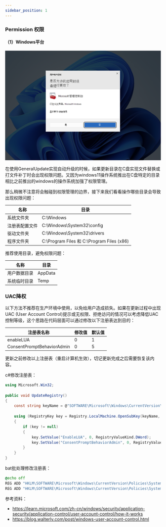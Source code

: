 ```yaml
---
sidebar_position: 1
---
```


### Permission 权限

#### （1）Windows平台

![](imgs\UAC.png)

在使用GeneralUpdate实现自动升级的时候，如果更新目录在C盘实现文件替换或打文件补丁时会出现权限问题。又因为windows11操作系统推出在C盘特定的目录相比之前推出的windows的操作系统加强了权限管理。

那么稍微不注意将会触碰到权限管理的边界，接下来我们看看操作哪些目录会导致出现权限问题：

| 名称           | 目录                                       |
| -------------- | ------------------------------------------ |
| 系统文件夹     | C:\Windows                                 |
| 注册表配置文件 | C:\Windows\System32\config                 |
| 驱动文件夹     | C:\Windows\System32\drivers                |
| 程序文件夹     | C:\Program Files 和 C:\Program Files (x86) |

推荐使用目录，避免权限问题：

| 名称         | 目录    |
| ------------ | ------- |
| 用户数据目录 | AppData |
| 系统临时目录 | Temp    |



### UAC降权

以下方法不推荐在生产环境中使用，以免给用户造成损失。如果在更新过程中出现UAC (User Account Control)提示或无权限、拒绝访问的情况可以考虑降低UAC控制等级，这个思路在代码层面可以通过修改以下注册表达到目的：

| 注册表名称                 | 修改值 | 默认值 |
| -------------------------- | ------ | ------ |
| enableLUA                  | 0      | 1      |
| ConsentPromptBehaviorAdmin | 0      | 5      |

更新之前修改以上注册表（重启计算机生效），切记更新完成之后需要恢复该内容。



c#修改注册表：

```c#
using Microsoft.Win32;

public void UpdateRegistry()
{
    const string keyName = @"SOFTWARE\Microsoft\Windows\CurrentVersion\Policies\System";

    using (RegistryKey key = Registry.LocalMachine.OpenSubKey(keyName, true))
    {
        if (key != null)
        {
            key.SetValue("EnableLUA", 0, RegistryValueKind.DWord);
            key.SetValue("ConsentPromptBehaviorAdmin", 0, RegistryValueKind.DWord);
        }
    }
}
```



bat批处理修改注册表：

```bat
@echo off
REG ADD "HKLM\SOFTWARE\Microsoft\Windows\CurrentVersion\Policies\System" /v EnableLUA /t REG_DWORD /d 0 /f
REG ADD "HKLM\SOFTWARE\Microsoft\Windows\CurrentVersion\Policies\System" /v ConsentPromptBehaviorAdmin /t REG_DWORD /d 0 /f
```



参考资料：

- https://learn.microsoft.com/zh-cn/windows/security/application-security/application-control/user-account-control/how-it-works
- https://blog.walterlv.com/post/windows-user-account-control.html